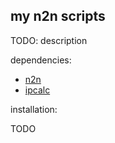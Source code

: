 my n2n scripts
--------------

TODO: description

dependencies:

* [n2n](http://www.ntop.org/products/n2n)
* [ipcalc](http://jodies.de/ipcalc)

installation:

TODO
